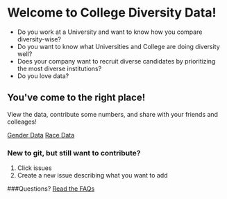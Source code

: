 # Welcome to College Diversity Data!

* Do you work at a University and want to know how you compare diversity-wise?
* Do you want to know what Universities and College are doing diversity well?
* Does your company want to recruit diverse candidates by prioritizing the most diverse institutions?
* Do you love data?

## You've come to the right place!

View the data, contribute some numbers, and share with your friends and colleages!

[Gender Data](https://github.com/czchapma/college-diversity-data/blob/master/gender.csv)
[Race Data](https://github.com/czchapma/college-diversity-data/blob/master/race.csv)

### New to git, but still want to contribute?
1. Click issues
2. Create a new issue describing what you want to add

###Questions?
[Read the FAQs](https://github.com/czchapma/college-diversity-data/wiki/Frequently-Asked-Questions)
